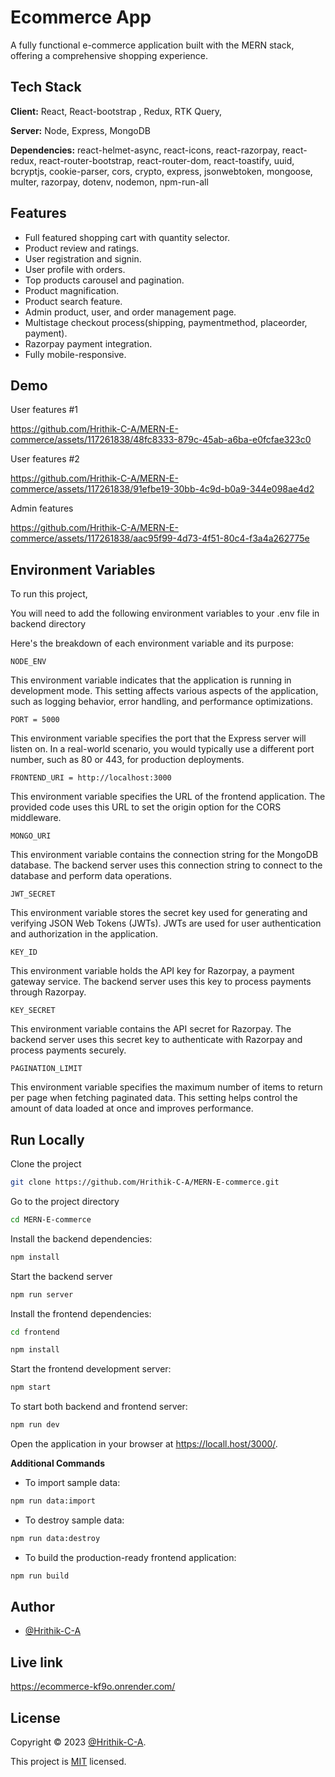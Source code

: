
# Ecommerce App

A fully functional e-commerce application built with the MERN stack, offering a comprehensive shopping experience.


## Tech Stack

**Client:** React, React-bootstrap , Redux, RTK Query,

**Server:** Node, Express, MongoDB

**Dependencies:** react-helmet-async, react-icons, react-razorpay, react-redux, react-router-bootstrap, react-router-dom, react-toastify, uuid, bcryptjs, cookie-parser, cors, crypto, express, jsonwebtoken, mongoose, multer, razorpay, dotenv, nodemon, npm-run-all
## Features


- Full featured shopping cart with quantity selector.
- Product review and ratings.
- User registration and signin.
- User profile with orders.
- Top products carousel and pagination. 
- Product magnification.
- Product search feature.
- Admin product, user, and order management page.
- Multistage checkout process(shipping, paymentmethod, placeorder, payment).
- Razorpay payment integration.
- Fully mobile-responsive.



## Demo


User features #1

https://github.com/Hrithik-C-A/MERN-E-commerce/assets/117261838/48fc8333-879c-45ab-a6ba-e0fcfae323c0

User features #2

https://github.com/Hrithik-C-A/MERN-E-commerce/assets/117261838/91efbe19-30bb-4c9d-b0a9-344e098ae4d2

Admin features

https://github.com/Hrithik-C-A/MERN-E-commerce/assets/117261838/aac95f99-4d73-4f51-80c4-f3a4a262775e



## Environment Variables

To run this project, 

You will need to add the following environment variables to your .env file in backend directory

Here's the breakdown of each environment variable and its purpose:

```
NODE_ENV
```

This environment variable indicates that the application is running in development mode. This setting affects various aspects of the application, such as logging behavior, error handling, and performance optimizations.

```
PORT = 5000
```

This environment variable specifies the port that the Express server will listen on. In a real-world scenario, you would typically use a different port number, such as 80 or 443, for production deployments.

```
FRONTEND_URI = http://localhost:3000
```

This environment variable specifies the URL of the frontend application. The provided code uses this URL to set the origin option for the CORS middleware.

```
MONGO_URI
```

This environment variable contains the connection string for the MongoDB database. The backend server uses this connection string to connect to the database and perform data operations.

```
JWT_SECRET
```

This environment variable stores the secret key used for generating and verifying JSON Web Tokens (JWTs). JWTs are used for user authentication and authorization in the application.

```
KEY_ID
```

This environment variable holds the API key for Razorpay, a payment gateway service. The backend server uses this key to process payments through Razorpay.

```
KEY_SECRET
```

This environment variable contains the API secret for Razorpay. The backend server uses this secret key to authenticate with Razorpay and process payments securely.

```
PAGINATION_LIMIT
```

This environment variable specifies the maximum number of items to return per page when fetching paginated data. This setting helps control the amount of data loaded at once and improves performance.
## Run Locally

Clone the project

  ```bash
  git clone https://github.com/Hrithik-C-A/MERN-E-commerce.git
```

Go to the project directory

   ```bash
  cd MERN-E-commerce
```

Install the backend dependencies:
   ```bash
   npm install
   ```

Start the backend server
   ```bash
   npm run server
   ```

Install the frontend dependencies:
   ```bash
   cd frontend
   
   npm install
   ```   

Start the frontend development server:
   ```bash
   npm start
   ```

To start both backend and frontend server:                     
   ```bash
   npm run dev
   ```

Open the application in your browser at https://locall.host/3000/.

**Additional Commands**

* To import sample data:
```bash
npm run data:import
```

* To destroy sample data:
```bash
npm run data:destroy
```

* To build the production-ready frontend application:
```bash
npm run build
```



## Author

- [@Hrithik-C-A](https://github.com/Hrithik-C-A)


## Live link

https://ecommerce-kf9o.onrender.com/
## License

Copyright © 2023 [@Hrithik-C-A](https://github.com/Hrithik-C-A).

This project is [MIT](./LICENCE.md) licensed.

